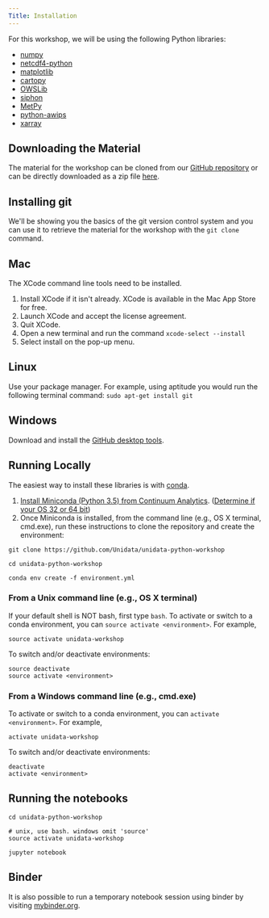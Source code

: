 ```yaml
---
Title: Installation
---
```


For this workshop, we will be using the following Python libraries:

-   [numpy](http://www.numpy.org/)
-   [netcdf4-python](http://github.com/Unidata/netcdf4-python)
-   [matplotlib](http://matplotlib.org/)
-   [cartopy](http://scitools.org.uk/cartopy/)
-   [OWSLib](http://pypi.python.org/pypi/OWSLib/)
-   [siphon](http://github.com/Unidata/siphon)
-   [MetPy](http://github.com/metpy/MetPy)
-   [python-awips](http://github.com/Unidata/python-awips)
-   [xarray](http://xarray.pydata.org)

Downloading the Material
------------------------
The material for the workshop can be cloned from our
[GitHub repository](https://github.com/Unidata/unidata-python-workshop)
or can be directly downloaded as a zip file
[here](https://github.com/Unidata/unidata-python-workshop/archive/master.zip).

Installing git
--------------
We'll be showing you the basics of the git version control system and you can
use it to retrieve the material for the workshop with the `git clone` command.

## Mac
The XCode command line tools need to be installed.
1. Install XCode if it isn't already. XCode is  available in the Mac App Store
for free.
2. Launch XCode and accept the license agreement.
3. Quit XCode.
4. Open a new terminal and run the command `xcode-select --install`
5. Select install on the pop-up menu.

## Linux
Use your package manager. For example, using aptitude you would run the
following terminal command: `sudo apt-get install git`

## Windows
Download and install the [GitHub desktop tools](https://desktop.github.com).

Running Locally
---------------
The easiest way to install these libraries is with
[conda](http://conda.io/).

1.  [Install Miniconda (Python 3.5) from Continuum
    Analytics](http://conda.io/miniconda.html). ([Determine if
    your OS 32 or 64 bit](http://www.akaipro.com/kb/article/1616#os_32_or_64_bit))
2.  Once Miniconda is installed, from the command line (e.g., OS X
    terminal, cmd.exe), run these instructions to clone the repository
    and create the environment:

```shell
git clone https://github.com/Unidata/unidata-python-workshop

cd unidata-python-workshop

conda env create -f environment.yml
```

### From a Unix command line (e.g., OS X terminal)

If your default shell is NOT bash, first type `bash`. To activate or
switch to a conda environment, you can `source activate <environment>`.
For example,

```shell
source activate unidata-workshop
```

To switch and/or deactivate environments:

```shell
source deactivate
source activate <environment>
```

### From a Windows command line (e.g., cmd.exe)

To activate or switch to a conda environment, you can `activate <environment>`.
For example,

```shell
activate unidata-workshop
```

To switch and/or deactivate environments:

```shell
deactivate
activate <environment>
```

Running the notebooks
---------------------
```shell
cd unidata-python-workshop

# unix, use bash. windows omit 'source'
source activate unidata-workshop

jupyter notebook
```

Binder
------
It is also possible to run a temporary notebook session using binder by
visiting
[mybinder.org](http://mybinder.org/repo/Unidata/unidata-python-workshop).
